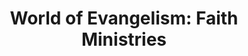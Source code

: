 ---
title: "World of Evangelism: Faith Ministries"
url: /las-vegas/world-of-evangelism-faith-ministries/
shop: religion
---